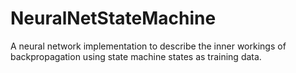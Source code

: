 # NeuralNetStateMachine
A neural network implementation to describe the inner workings of backpropagation using state machine states as training data.
